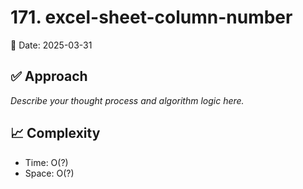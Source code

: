 # 171. excel-sheet-column-number

📅 Date: 2025-03-31

## ✅ Approach

_Describe your thought process and algorithm logic here._

## 📈 Complexity

- Time: O(?)
- Space: O(?)

